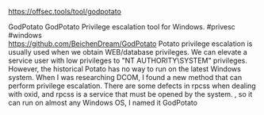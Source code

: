https://offsec.tools/tool/godpotato


GodPotato
GodPotato
Privilege escalation tool for Windows.
#privesc   #windows  
https://github.com/BeichenDream/GodPotato
Potato privilege escalation is usually used when we obtain WEB/database privileges. We can elevate a service user with low privileges to "NT AUTHORITY\SYSTEM" privileges. However, the historical Potato has no way to run on the latest Windows system. When I was researching DCOM, I found a new method that can perform privilege escalation. There are some defects in rpcss when dealing with oxid, and rpcss is a service that must be opened by the system. , so it can run on almost any Windows OS, I named it GodPotato
